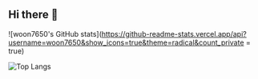 ## Hi there 👋

<!--
**woon7650/woon7650** is a ✨ _special_ ✨ repository because its `README.md` (this file) appears on your GitHub profile.

Here are some ideas to get you started:

- 🔭 I’m currently working on ...
- 🌱 I’m currently learning ...
- 👯 I’m looking to collaborate on ...
- 🤔 I’m looking for help with ...
- 💬 Ask me about ...
- 📫 How to reach me: ...
- 😄 Pronouns: ...
- ⚡ Fun fact: ...
-->


![woon7650's GitHub stats](https://github-readme-stats.vercel.app/api?username=woon7650&show_icons=true&theme=radical&count_private = true)

![Top Langs](https://github-readme-stats.vercel.app/api/top-langs/?username=woon7650&layout=compact)
